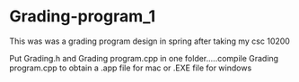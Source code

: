 # Grading-program_1
This was was a grading program design in spring  after taking my csc 10200

Put Grading.h and Grading program.cpp in one folder.....compile Grading program.cpp to obtain a .app file for mac or  .EXE file for windows
